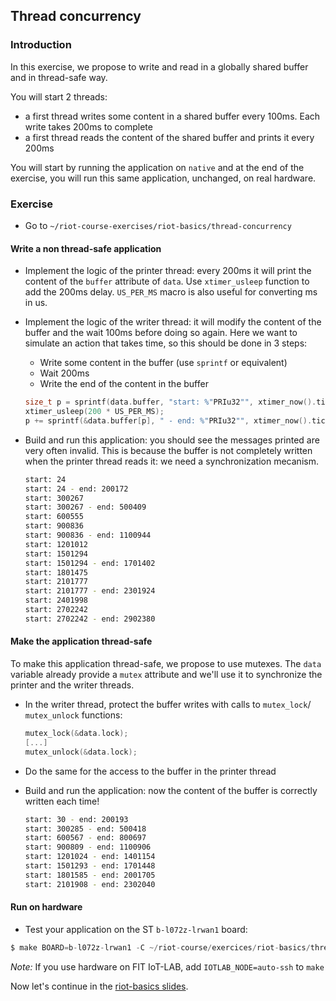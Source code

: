 ## Thread concurrency

### Introduction

In this exercise, we propose to write and read in a globally shared buffer and
in thread-safe way.

You will start 2 threads:
- a first thread writes some content in a shared buffer every 100ms. Each write
  takes 200ms to complete
- a first thread reads the content of the shared buffer and prints it every
  200ms

You will start by running the application on `native` and at the end of
the exercise, you will run this same application, unchanged, on real hardware.

### Exercise

- Go to `~/riot-course-exercises/riot-basics/thread-concurrency`

#### Write a non thread-safe application

- Implement the logic of the printer thread: every 200ms it will print the
  content of the `buffer` attribute of `data`. Use `xtimer_usleep` function
  to add the 200ms delay. `US_PER_MS` macro is also useful for converting ms in
  us.

- Implement the logic of the writer thread: it will modify the content of the
  buffer and the wait 100ms before doing so again. Here we want to simulate an
  action that takes time,
  so this should be done in 3 steps:
  - Write some content in the buffer (use `sprintf` or equivalent)
  - Wait 200ms
  - Write the end of the content in the buffer
  ```c
  size_t p = sprintf(data.buffer, "start: %"PRIu32"", xtimer_now().ticks32);
  xtimer_usleep(200 * US_PER_MS);
  p += sprintf(&data.buffer[p], " - end: %"PRIu32"", xtimer_now().ticks32);
  ```

- Build and run this application: you should see the messages printed are very
  often invalid. This is because the buffer is not completely written when the
  printer thread reads it: we need a synchronization mecanism.
  ```sh
  start: 24
  start: 24 - end: 200172
  start: 300267
  start: 300267 - end: 500409
  start: 600555
  start: 900836
  start: 900836 - end: 1100944
  start: 1201012
  start: 1501294
  start: 1501294 - end: 1701402
  start: 1801475
  start: 2101777
  start: 2101777 - end: 2301924
  start: 2401998
  start: 2702242
  start: 2702242 - end: 2902380
  ```

#### Make the application thread-safe

To make this application thread-safe, we propose to use mutexes.
The `data` variable already provide a `mutex` attribute and we'll use it to
synchronize the printer and the writer threads.

- In the writer thread, protect the buffer writes with calls to `mutex_lock`/
  `mutex_unlock` functions:
  ```c
  mutex_lock(&data.lock);
  [...]
  mutex_unlock(&data.lock);
  ```
- Do the same for the access to the buffer in the printer thread

- Build and run the application: now the content of the buffer is correctly
  written each time!
  ```sh
  start: 30 - end: 200193
  start: 300285 - end: 500418
  start: 600567 - end: 800697
  start: 900809 - end: 1100906
  start: 1201024 - end: 1401154
  start: 1501293 - end: 1701448
  start: 1801585 - end: 2001705
  start: 2101908 - end: 2302040
  ```

  
#### Run on hardware

- Test your application on the ST `b-l072z-lrwan1` board:
```c
$ make BOARD=b-l072z-lrwan1 -C ~/riot-course/exercices/riot-basics/thread-concurrency flash term
```

_Note:_ If you use hardware on FIT IoT-LAB, add `IOTLAB_NODE=auto-ssh` to `make`

Now let's continue in the
[riot-basics slides](https://riot-os.github.io/riot-course/slides/03-riot-basics/#15).
